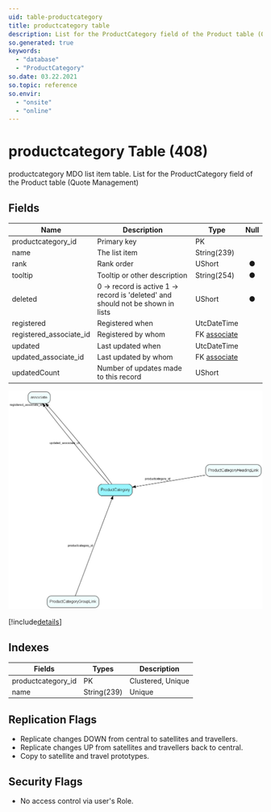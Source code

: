 ```yaml
---
uid: table-productcategory
title: productcategory table
description: List for the ProductCategory field of the Product table (Quote Management)
so.generated: true
keywords:
  - "database"
  - "ProductCategory"
so.date: 03.22.2021
so.topic: reference
so.envir:
  - "onsite"
  - "online"
---
```


# productcategory Table (408)

productcategory MDO list item table.
List for the ProductCategory field of the Product table (Quote Management)

## Fields

| Name | Description | Type | Null |
|------|-------------|------|:----:|
|productcategory\_id|Primary key|PK| |
|name|The list item|String(239)| |
|rank|Rank order|UShort|&#x25CF;|
|tooltip|Tooltip or other description|String(254)|&#x25CF;|
|deleted|0 -&gt; record is active 1 -&gt; record is &apos;deleted&apos; and should not be shown in lists|UShort|&#x25CF;|
|registered|Registered when|UtcDateTime| |
|registered\_associate\_id|Registered by whom|FK [associate](associate.md)| |
|updated|Last updated when|UtcDateTime| |
|updated\_associate\_id|Last updated by whom|FK [associate](associate.md)| |
|updatedCount|Number of updates made to this record|UShort| |


![ProductCategory table relationship diagram](./media/ProductCategory.png)

[!include[details](./includes/ProductCategory.md)]

## Indexes

| Fields | Types | Description |
|--------|-------|-------------|
|productcategory\_id |PK |Clustered, Unique |
|name |String(239) |Unique |

## Replication Flags

* Replicate changes DOWN from central to satellites and travellers.
* Replicate changes UP from satellites and travellers back to central.
* Copy to satellite and travel prototypes.

## Security Flags

* No access control via user's Role.


